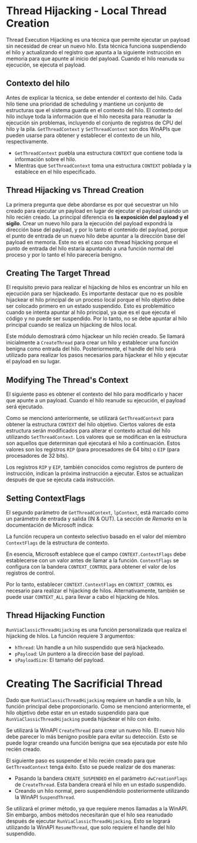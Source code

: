 # Thread Hijacking - Local Thread Creation
Thread Execution Hijacking es una técnica que permite ejecutar un payload sin necesidad de crear un nuevo hilo. Esta técnica funciona suspendiendo el hilo y actualizando el registro que apunta a la siguiente instrucción en memoria para que apunte al inicio del payload. Cuando el hilo reanuda su ejecución, se ejecuta el payload.

## Contexto del hilo

Antes de explicar la técnica, se debe entender el contexto del hilo. Cada hilo tiene una prioridad de scheduling y mantiene un conjunto de estructuras que el sistema guarda en el contexto del hilo. El contexto del hilo incluye toda la información que el hilo necesita para reanudar la ejecución sin problemas, incluyendo el conjunto de registros de CPU del hilo y la pila.
`GetThreadContext` y `SetThreadContext` son dos WinAPIs que pueden usarse para obtener y establecer el contexto de un hilo, respectivamente.

- `GetThreadContext` puebla una estructura `CONTEXT` que contiene toda la información sobre el hilo.
- Mientras que `SetThreadContext` toma una estructura `CONTEXT` poblada y la establece en el hilo especificado.

## Thread Hijacking vs Thread Creation

La primera pregunta que debe abordarse es por qué secuestrar un hilo creado para ejecutar un payload en lugar de ejecutar el payload usando un hilo recién creado.
La principal diferencia es **la exposición del payload y el sigilo**. Crear un nuevo hilo para la ejecución del payload expondrá la dirección base del payload, y por lo tanto el contenido del payload, porque el punto de entrada de un nuevo hilo debe apuntar a la dirección base del payload en memoria. Este no es el caso con thread hijacking porque el punto de entrada del hilo estaría apuntando a una función normal del proceso y por lo tanto el hilo parecería benigno.

## Creating The Target Thread

El requisito previo para realizar el hijacking de hilos es encontrar un hilo en ejecución para ser hijackeado. Es importante destacar que no es posible hijackear el hilo principal de un proceso local porque el hilo objetivo debe ser colocado primero en un estado suspendido. Esto es problemático cuando se intenta apuntar al hilo principal, ya que es el que ejecuta el código y no puede ser suspendido. Por lo tanto, no se debe apuntar al hilo principal cuando se realiza un hijacking de hilos local.

Este módulo demostrará cómo hijackear un hilo recién creado. Se llamará inicialmente a `CreateThread` para crear un hilo y establecer una función benigna como entrada del hilo. Posteriormente, el handle del hilo será utilizado para realizar los pasos necesarios para hijackear el hilo y ejecutar el payload en su lugar.

## Modifying The Thread's Context

El siguiente paso es obtener el contexto del hilo para modificarlo y hacer que apunte a un payload. Cuando el hilo reanude su ejecución, el payload será ejecutado.

Como se mencionó anteriormente, se utilizará `GetThreadContext` para obtener la estructura `CONTEXT` del hilo objetivo. Ciertos valores de esta estructura serán modificados para alterar el contexto actual del hilo utilizando `SetThreadContext`. Los valores que se modifican en la estructura son aquellos que determinan qué ejecutará el hilo a continuación. Estos valores son los registros `RIP` (para procesadores de 64 bits) o `EIP` (para procesadores de 32 bits).

Los registros `RIP` y `EIP`, también conocidos como registros de puntero de instrucción, indican la próxima instrucción a ejecutar. Estos se actualizan después de que se ejecuta cada instrucción.

## Setting ContextFlags

El segundo parámetro de `GetThreadContext`, `lpContext`, está marcado como un parámetro de entrada y salida (IN & OUT). La sección de *Remarks* en la documentación de Microsoft indica:

La función recupera un contexto selectivo basado en el valor del miembro `ContextFlags` de la estructura de contexto.

En esencia, Microsoft establece que el campo `CONTEXT.ContextFlags` debe establecerse con un valor antes de llamar a la función. `ContextFlags` se configura con la bandera `CONTEXT_CONTROL` para obtener el valor de los registros de control.

Por lo tanto, establecer `CONTEXT.ContextFlags` en `CONTEXT_CONTROL` es necesario para realizar el hijacking de hilos. Alternativamente, también se puede usar `CONTEXT_ALL` para llevar a cabo el hijacking de hilos.

## Thread Hijacking Function

`RunViaClassicThreadHijacking` es una función personalizada que realiza el hijacking de hilos. La función requiere 3 argumentos:

- `hThread`: Un handle a un hilo suspendido que será hijackeado.
- `pPayload`: Un puntero a la dirección base del payload.
- `sPayloadSize`: El tamaño del payload.

# Creating The Sacrificial Thread

Dado que `RunViaClassicThreadHijacking` requiere un handle a un hilo, la función principal debe proporcionarlo. Como se mencionó anteriormente, el hilo objetivo debe estar en un estado suspendido para que `RunViaClassicThreadHijacking` pueda hijackear el hilo con éxito.

Se utilizará la WinAPI `CreateThread` para crear un nuevo hilo. El nuevo hilo debe parecer lo más benigno posible para evitar su detección. Esto se puede lograr creando una función benigna que sea ejecutada por este hilo recién creado.

El siguiente paso es suspender el hilo recién creado para que `GetThreadContext` tenga éxito. Esto se puede realizar de dos maneras:

- Pasando la bandera `CREATE_SUSPENDED` en el parámetro `dwCreationFlags` de `CreateThread`. Esta bandera creará el hilo en un estado suspendido.
- Creando un hilo normal, pero suspendiéndolo posteriormente utilizando la WinAPI `SuspendThread`.

Se utilizará el primer método, ya que requiere menos llamadas a la WinAPI. Sin embargo, ambos métodos necesitarán que el hilo sea reanudado después de ejecutar `RunViaClassicThreadHijacking`. Esto se logrará utilizando la WinAPI `ResumeThread`, que solo requiere el handle del hilo suspendido.